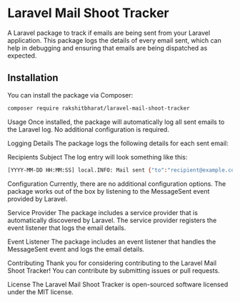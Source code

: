 # Laravel Mail Shoot Tracker

A Laravel package to track if emails are being sent from your Laravel application. This package logs the details of every email sent, which can help in debugging and ensuring that emails are being dispatched as expected.

## Installation

You can install the package via Composer:

```sh
composer require rakshitbharat/laravel-mail-shoot-tracker
```

Usage
Once installed, the package will automatically log all sent emails to the Laravel log. No additional configuration is required.

Logging Details
The package logs the following details for each sent email:

Recipients
Subject
The log entry will look something like this:

```sh
[YYYY-MM-DD HH:MM:SS] local.INFO: Mail sent {"to":"recipient@example.com","subject":"Your Subject Here"}
````

Configuration
Currently, there are no additional configuration options. The package works out of the box by listening to the MessageSent event provided by Laravel.

Service Provider
The package includes a service provider that is automatically discovered by Laravel. The service provider registers the event listener that logs the email details.

Event Listener
The package includes an event listener that handles the MessageSent event and logs the email details.

Contributing
Thank you for considering contributing to the Laravel Mail Shoot Tracker! You can contribute by submitting issues or pull requests.

License
The Laravel Mail Shoot Tracker is open-sourced software licensed under the MIT license.
